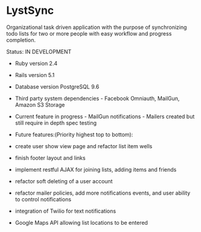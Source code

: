 # LystSync

Organizational task driven application with the purpose of synchronizing todo lists for two or more people with easy workflow and progress completion.

Status: IN DEVELOPMENT

* Ruby version 2.4

* Rails version 5.1

* Database version PostgreSQL 9.6

* Third party system dependencies - Facebook Omniauth, MailGun, Amazon S3 Storage

* Current feature in progress - MailGun notifications - Mailers created but still require in depth spec testing

* Future features:(Priority highest top to bottom):

 * create user show view page and refactor list item wells

 * finish footer layout and links

 * implement restful AJAX for joining lists, adding items and friends

 * refactor soft deleting of a user account

 * refactor mailer policies, add more notifications events, and user ability to control notifications

 * integration of Twilio for text notifications

 * Google Maps API allowing list locations to be entered
